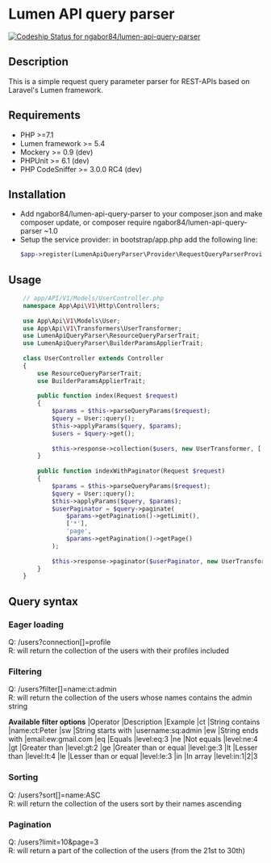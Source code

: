 # Lumen API query parser
[ ![Codeship Status for ngabor84/lumen-api-query-parser](https://app.codeship.com/projects/8fd47630-122f-0135-959f-3611331b8dcf/status?branch=master)](https://app.codeship.com/projects/216941)

## Description
This is a simple request query parameter parser for REST-APIs based on Laravel's Lumen framework.

## Requirements
- PHP >=7.1
- Lumen framework >= 5.4
- Mockery >= 0.9 (dev)
- PHPUnit >= 6.1 (dev)
- PHP CodeSniffer >= 3.0.0 RC4 (dev)

## Installation
- Add ngabor84/lumen-api-query-parser to your composer.json and make composer update, or composer require ngabor84/lumen-api-query-parser ~1.0
- Setup the service provider:
    in bootstrap/app.php add the following line:
    ```php
    $app->register(LumenApiQueryParser\Provider\RequestQueryParserProvider::class);
    ```
    
## Usage
```php
    // app/API/V1/Models/UserController.php
    namespace App\Api\V1\Http\Controllers;
    
    use App\Api\V1\Models\User;
    use App\Api\V1\Transformers\UserTransformer;
    use LumenApiQueryParser\ResourceQueryParserTrait;
    use LumenApiQueryParser\BuilderParamsApplierTrait;
    
    class UserController extends Controller
    {
        use ResourceQueryParserTrait;
        use BuilderParamsApplierTrait;
        
        public function index(Request $request)
        {
            $params = $this->parseQueryParams($request);
            $query = User::query();
            $this->applyParams($query, $params);
            $users = $query->get();
            
            $this->response->collection($users, new UserTransformer, ['key' => 'users']);
        }
        
        public function indexWithPaginator(Request $request)
        {
            $params = $this->parseQueryParams($request);
            $query = User::query();
            $this->applyParams($query, $params);
            $userPaginator = $query->paginate(
                $params->getPagination()->getLimit(), 
                ['*'], 
                'page', 
                $params->getPagination()->getPage()
            );
            
            $this->response->paginator($userPaginator, new UserTransformer, ['key' => 'users']);
        }
    }
```

## Query syntax

### Eager loading
Q: /users?connection[]=profile  
R: will return the collection of the users with their profiles included

### Filtering
Q: /users?filter[]=name:ct:admin    
R: will return the collection of the users whose names contains the admin string

__Available filter options__
|Operator   |Description            |Example
|ct         |String contains        |name:ct:Peter
|sw	        |String starts with     |username:sq:admin
|ew	        |String ends with       |email:ew:gmail.com
|eq	        |Equals                 |level:eq:3
|ne	        |Not equals             |level:ne:4
|gt	        |Greater than           |level:gt:2
|ge	        |Greater than or equal  |level:ge:3
|lt	        |Lesser than            |level:lt:4
|le	        |Lesser than or equal   |level:le:3
|in	        |In array               |level:in:1|2|3

### Sorting
Q: /users?sort[]=name:ASC   
R: will return the collection of the users sort by their names ascending

### Pagination
Q: /users?limit=10&page=3   
R: will return a part of the collection of the users (from the 21st to 30th)